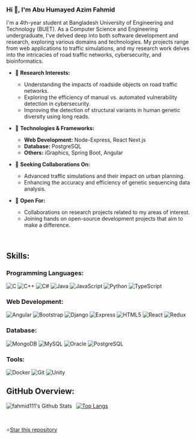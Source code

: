 
<!--![Banner](https://img) -->

<!--<img src="https://komarev.com/ghpvc/?username=fahmid111"> -->

### Hi 👋, I'm Abu Humayed Azim Fahmid

I'm a 4th-year student at Bangladesh University of Engineering and Technology (BUET). As a Computer Science and Engineering undergraduate, I've delved deep into both software development and research, exploring various domains and technologies. My projects range from web applications to traffic simulations, and my research work delves into the intricacies of road traffic networks, cybersecurity, and bioinformatics.

- 🔭 **Research Interests:**

  - Understanding the impacts of roadside objects on road traffic networks.
  - Exploring the efficiency of manual vs. automated vulnerability detection in cybersecurity.
  - Improving the detection of structural variants in human genetic diversity using long reads.

- 🌱 **Technologies & Frameworks:**

  - **Web Development:** Node-Express, React Next.js
  - **Database:** PostgreSQL
  - **Others:** iGraphics, Spring Boot, Angular

- 🤔 **Seeking Collaborations On:**

  - Advanced traffic simulations and their impact on urban planning.
  - Enhancing the accuracy and efficiency of genetic sequencing data analysis.

- 👯 **Open For:**

  - Collaborations on research projects related to my areas of interest.
  - Joining hands on open-source development projects that aim to make a difference.


<!--## Connect with me:

[<img align="left" alt="fahmid111" width="22px" src="https://raw.githubusercontent.com/iconic/open-iconic/master/svg/globe.svg" />][website]
[<img align="left" alt="fahmid111 | LinkedIn" width="22px" src="https://cdn.jsdelivr.net/npm/simple-icons@v3/icons/linkedin.svg" />][linkedin] 
[<img align="left" alt="fahmid111 | Facebook" width="22px" src="https://cdn.jsdelivr.net/npm/simple-icons@v3/icons/facebook.svg" />][facebook]
[<img align="left" alt="fahmid111 | Instagram" width="22px" src="https://cdn.jsdelivr.net/npm/simple-icons@v3/icons/instagram.svg" />][instagram]
-->
<br /> 

## Skills:

### Programming Languages:
![C](https://img.shields.io/badge/-C-000000?style=flat&logo=c)
![C++](https://img.shields.io/badge/-C++-000000?style=flat&logo=c%2B%2B)
![C#](https://img.shields.io/badge/-C%23-000000?style=flat&logo=c-sharp)
![Java](https://img.shields.io/badge/-Java-000000?style=flat&logo=java)
![JavaScript](https://img.shields.io/badge/-JavaScript-000000?style=flat&logo=javascript)
![Python](https://img.shields.io/badge/-Python-000000?style=flat&logo=python)
![TypeScript](https://img.shields.io/badge/-TypeScript-000000?style=flat&logo=typescript)

### Web Development:
![Angular](https://img.shields.io/badge/-Angular-000000?style=flat&logo=angular)
![Bootstrap](https://img.shields.io/badge/-Bootstrap-000000?style=flat&logo=bootstrap)
![Django](https://img.shields.io/badge/-Django-000000?style=flat&logo=django)
![Express](https://img.shields.io/badge/-Express-000000?style=flat&logo=express)
![HTML5](https://img.shields.io/badge/-HTML5-000000?style=flat&logo=html5)
![React](https://img.shields.io/badge/-React-000000?style=flat&logo=react)
![Redux](https://img.shields.io/badge/-Redux-000000?style=flat&logo=redux)

### Database:
![MongoDB](https://img.shields.io/badge/-MongoDB-000000?style=flat&logo=mongodb)
![MySQL](https://img.shields.io/badge/-MySQL-000000?style=flat&logo=mysql)
![Oracle](https://img.shields.io/badge/-Oracle-000000?style=flat&logo=oracle)
![PostgreSQL](https://img.shields.io/badge/-PostgreSQL-000000?style=flat&logo=postgresql)

### Tools:
![Docker](https://img.shields.io/badge/-Docker-000000?style=flat&logo=docker)
![Git](https://img.shields.io/badge/-Git-000000?style=flat&logo=git)
![Unity](https://img.shields.io/badge/-Unity-000000?style=flat&logo=unity)


## GitHub Overview:

<img align="left" alt="fahmid111's Github Stats" src="https://github-readme-stats.vercel.app/api?username=fahmid111&show_icons=true" />   &nbsp;
[![Top Langs](https://github-readme-stats.vercel.app/api/top-langs/?username=fahmid111&layout=compact)](https://github.com/anuraghazra/github-readme-stats) 

<br />

⭐<a class="github-button" href="https://github.com/fahmid111/fahmid111" data-color-scheme="no-preference: dark; light: dark; dark: dark;" data-icon="octicon-star" data-size="large" data-show-count="true" aria-label="Star fahmid111/fahmid111 on GitHub">Star this repository</a>

<!--[website]: https://my_personal_website_link
[instagram]: https://instagram.com/my_instagram_handle
[facebook]: https://www.facebook.com/my_facebook_profile
[codeforces]:https://codeforces.com/profile/fahmid111
[linkedin]:https://www.linkedin.com/in/my_linkedin_profile
-->
